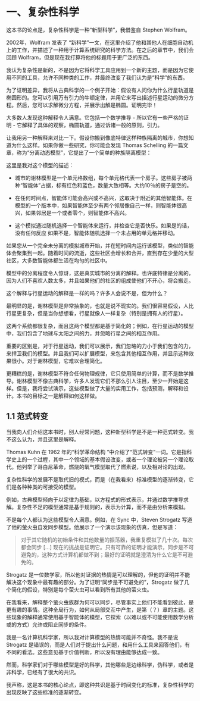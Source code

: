 # 一、复杂性科学

这本书的论点是，复杂性科学是一种“新型科学”，我借鉴自 Stephen Wolfram。

2002年，Wolfram 发表了 “新科学”一文，在这里介绍了他和其他人在细胞自动机上的工作，并描述了一种用于计算系统研究的科学方法。在之后的章节中，我们会回顾 Wolfram，但是现在我打算将他的标题用于更广泛的东西。

我认为复杂性是新的，不是因为它将科学工具应用到一个新的主题，而是因为它使用不同的工具，允许不同种类的工作，并最终改变了我们认为是“科学”的东西。

为了证明差异，我将从古典科学的一个例子开始：假设有人问你为什么行星轨道是椭圆形的。您可以引用万有引力的牛顿定律，并用它来写出描述行星运动的微分方程。然后，您可以求解微分方程，并展示出解是椭圆。证明完毕！

大多数人发现这种解释令人满意。它包括一个数学推导 - 所以它有一些严格的证明 - 它解释了具体的观察，椭圆轨道，通过诉诸一般的原则，引力。

让我用另一种解释来对比一下。假设你搬到像底特律这样种族隔离的城市，你想知道为什么这样。如果你做一些研究，你可能会发现 Thomas Schelling 的一篇文章，称为“分离动态模型”，它提出了一个简单的种族隔离模型：

这里是我对这个模型的描述：

+   城市的谢林模型是一个单元格数组，每个单元格代表一个房子。这些房子被两种“智能体”占据，标有红色和蓝色，数量大致相等。大约10％的房子是空的。

+   在任何时间点，智能体可能会高兴或不高兴，这取决于附近的其他智能体。在模型的一个版本中，如果智能体至少有两个邻居像自己一样，则智能体很高兴，如果邻居是一个或者零个，则智能体不高兴。

+   这个模拟通过随机选择一个智能体来运行，并检查它是否快乐。如果是的话，没有任何反应 如果不是，智能体随机选择一个未占用的单元格并移动。

如果您从一个完全未分离的模拟城市开始，并在短时间内运行该模型，类似的智能体会聚集到一起。随着时间的流逝，这些社区会增长和合并，直到存在少量的大型社区，大多数智能体都生活在均匀的社区中。

模型中的分离程度令人惊讶，这是真实城市的分离的解释。也许底特律是分离的，因为人们不喜欢人数太多，并且如果他们的社区的组成使他们不开心，将会搬走。

这个解释与行星运动的解释是一样的吗？许多人会说不是，但为什么？

最明显的是，谢林模型是非常抽象的，也就是说不现实的。我们很容易假设，人比行星更复杂，但是当你想想看，行星就像人一样复杂（特别是拥有人的行星）。

这两个系统都很复杂，而且这两个模型都是基于简化的；例如，在行星运动的模型中，我们包含了地球与太阳之间的力，并忽略行星之间的相互作用。

重要的区别是，对于行星运动，我们可以展示，我们忽略的力小于我们包含的力，来捍卫我们的模型。并且我们可以扩展模型，来包含其他相互作用，并显示这种效果很小。对于谢林模型，它难以合理简化。

更糟糕的是，谢林模型不符合任何物理规律，它只使用简单的计算，而不是数学推导。谢林模型不像古典科学，许多人发现它们不那么引人注目，至少一开始是这样。但是，我将尝试演示，这些模型做了大量的实用工作，包括预测，解释和设计。本书的目标之一是解释如何这样做。

## 1.1 范式转变

当我向人们介绍这本书时，别人经常问题，这种新型科学是不是一种范式转变。我不这么认为，并且这里是解释。

Thomas Kuhn 在 1962 年的“科学革命结构 ”中介绍了“范式转变”一词。它是指科学史上的一个过程，其中一个领域的基本假设改变，或者一个理论被另一个理论取代。他列举了哥白尼革命，燃烧的氧气模型取代了燃素说，以及相对论的出现。

复杂性科学的发展不是取代旧的模式，而是（在我看来）标准模型的逐渐转变，它们是各种种类的可接受的模型。

例如，古典模型倾向于以定律为基础，以方程式的形式表示，并通过数学推导求解。复杂性不足的模型通常是基于规则的，表示为计算，而不是由分析来模拟。

不是每个人都认为这些模型令人满意。例如，在 Sync 中，Steven Strogatz 写道了他的萤火虫自发同步模型。他展示了一个演示该现象的仿真，但是写道：

> 对于其它随机的初始条件和其他数量的振荡器，我重复模拟了几十次。每次都会同步 [...] 现在的挑战是证明它。只有可靠的证明才能演示，同步是不可避免的，这种方式计算机都做不到；最好的证明就是澄清为什么它是不可避免的。

Strogatz 是一位数学家，所以他对证据的热情是可以理解的，但他的证明并不能解决这个现象中最有趣的部分。为了证明“同步是不可避免的”，Strogatz 做了几个简化的假设，特别是每个萤火虫可以看到所有其他的萤火虫。

在我看来，解释整个萤火虫族群为何可以同步，尽管事实上他们不能看到彼此，是更有趣的事情。这种全局行为，如何从局部交互中产生，是第（？）章的主题。这些现象的解释通常使用基于智能体的模型，它探索（以难以或不可能使用数学分析或的方式）允许或阻止同步的条件。

我是一名计算机科学家，所以我对计算模型的热情可能并不奇怪。我不是说 Strogatz 是错误的，而是人们对于提出什么问题，和用什么工具来回答他们，有不同的看法。这些意见基于价值判断，所以没有理由能够达成一致。

然而，科学家们对于哪些模型是好的科学，其他哪些是边缘科学，伪科学，或者是非科学，已经有了很大的共识。

我声称，这是本书的核心论点，即这种共识是基于时间变化的标准，复杂性科学的出现反映了这些标准的逐渐转变。
